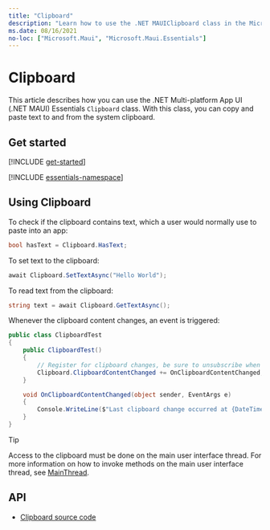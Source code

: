 ```yaml
---
title: "Clipboard"
description: "Learn how to use the .NET MAUIClipboard class in the Microsoft.Maui.Essentials namespace, which lets you copy and paste text to the system clipboard"
ms.date: 08/16/2021
no-loc: ["Microsoft.Maui", "Microsoft.Maui.Essentials"]
---
```


# Clipboard

This article describes how you can use the .NET Multi-platform App UI (.NET MAUI) Essentials `Clipboard` class. With this class, you can copy and paste text to and from the system clipboard.

## Get started

[!INCLUDE [get-started](includes/get-started.md)]

[!INCLUDE [essentials-namespace](includes/essentials-namespace.md)]

## Using Clipboard

To check if the clipboard contains text, which a user would normally use to paste into an app:

```csharp
bool hasText = Clipboard.HasText;
```

To set text to the clipboard:

```csharp
await Clipboard.SetTextAsync("Hello World");
```

To read text from the clipboard:

```csharp
string text = await Clipboard.GetTextAsync();
```

Whenever the clipboard content changes, an event is triggered:

```csharp
public class ClipboardTest
{
    public ClipboardTest()
    {
        // Register for clipboard changes, be sure to unsubscribe when needed
        Clipboard.ClipboardContentChanged += OnClipboardContentChanged;
    }

    void OnClipboardContentChanged(object sender, EventArgs e)
    {
        Console.WriteLine($"Last clipboard change occurred at {DateTime.UtcNow:T}");
    }
}
```

> [!TIP]
> Access to the clipboard must be done on the main user interface thread. For more information on how to invoke methods on the main user interface thread, see [MainThread](main-thread.md).

## API

- [Clipboard source code](https://github.com/dotnet/maui/tree/main/src/Essentials/src/Clipboard)
<!-- - [Clipboard API documentation](xref:Microsoft.Maui.Essentials.Clipboard)-->
